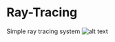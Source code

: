 # Ray-Tracing
Simple ray tracing system
![alt text](https://github.com/raycaacuts/Ray-Tracing/blob/main/render.bmp)
